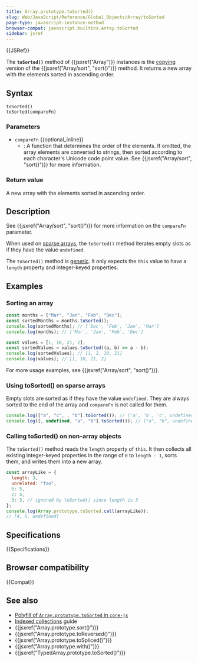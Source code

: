 ```yaml
---
title: Array.prototype.toSorted()
slug: Web/JavaScript/Reference/Global_Objects/Array/toSorted
page-type: javascript-instance-method
browser-compat: javascript.builtins.Array.toSorted
sidebar: jsref
---
```


{{JSRef}}

The **`toSorted()`** method of {{jsxref("Array")}} instances is the [copying](/en-US/docs/Web/JavaScript/Reference/Global_Objects/Array#copying_methods_and_mutating_methods) version of the {{jsxref("Array/sort", "sort()")}} method. It returns a new array with the elements sorted in ascending order.

## Syntax

```js-nolint
toSorted()
toSorted(compareFn)
```

### Parameters

- `compareFn` {{optional_inline}}
  - : A function that determines the order of the elements. If omitted, the array elements are converted to strings, then sorted according to each character's Unicode code point value. See {{jsxref("Array/sort", "sort()")}} for more information.

### Return value

A new array with the elements sorted in ascending order.

## Description

See {{jsxref("Array/sort", "sort()")}} for more information on the `compareFn` parameter.

When used on [sparse arrays](/en-US/docs/Web/JavaScript/Guide/Indexed_collections#sparse_arrays), the `toSorted()` method iterates empty slots as if they have the value `undefined`.

The `toSorted()` method is [generic](/en-US/docs/Web/JavaScript/Reference/Global_Objects/Array#generic_array_methods). It only expects the `this` value to have a `length` property and integer-keyed properties.

## Examples

### Sorting an array

```js
const months = ["Mar", "Jan", "Feb", "Dec"];
const sortedMonths = months.toSorted();
console.log(sortedMonths); // ['Dec', 'Feb', 'Jan', 'Mar']
console.log(months); // ['Mar', 'Jan', 'Feb', 'Dec']

const values = [1, 10, 21, 2];
const sortedValues = values.toSorted((a, b) => a - b);
console.log(sortedValues); // [1, 2, 10, 21]
console.log(values); // [1, 10, 21, 2]
```

For more usage examples, see {{jsxref("Array/sort", "sort()")}}.

### Using toSorted() on sparse arrays

Empty slots are sorted as if they have the value `undefined`. They are always sorted to the end of the array and `compareFn` is not called for them.

```js
console.log(["a", "c", , "b"].toSorted()); // ['a', 'b', 'c', undefined]
console.log([, undefined, "a", "b"].toSorted()); // ["a", "b", undefined, undefined]
```

### Calling toSorted() on non-array objects

The `toSorted()` method reads the `length` property of `this`. It then collects all existing integer-keyed properties in the range of `0` to `length - 1`, sorts them, and writes them into a new array.

```js
const arrayLike = {
  length: 3,
  unrelated: "foo",
  0: 5,
  2: 4,
  3: 3, // ignored by toSorted() since length is 3
};
console.log(Array.prototype.toSorted.call(arrayLike));
// [4, 5, undefined]
```

## Specifications

{{Specifications}}

## Browser compatibility

{{Compat}}

## See also

- [Polyfill of `Array.prototype.toSorted` in `core-js`](https://github.com/zloirock/core-js#change-array-by-copy)
- [Indexed collections](/en-US/docs/Web/JavaScript/Guide/Indexed_collections) guide
- {{jsxref("Array.prototype.sort()")}}
- {{jsxref("Array.prototype.toReversed()")}}
- {{jsxref("Array.prototype.toSpliced()")}}
- {{jsxref("Array.prototype.with()")}}
- {{jsxref("TypedArray.prototype.toSorted()")}}
